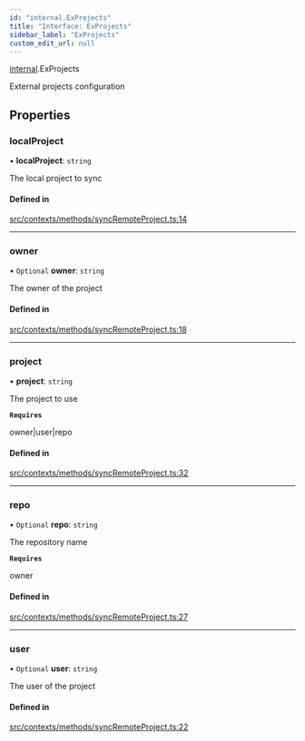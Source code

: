 ```yaml
---
id: "internal.ExProjects"
title: "Interface: ExProjects"
sidebar_label: "ExProjects"
custom_edit_url: null
---
```


[internal](../modules/internal.md).ExProjects

External projects configuration

## Properties

### localProject

• **localProject**: `string`

The local project to sync

#### Defined in

[src/contexts/methods/syncRemoteProject.ts:14](https://github.com/Resnovas/smartcloud/blob/b9e22a9/src/contexts/methods/syncRemoteProject.ts#L14)

___

### owner

• `Optional` **owner**: `string`

The owner of the project

#### Defined in

[src/contexts/methods/syncRemoteProject.ts:18](https://github.com/Resnovas/smartcloud/blob/b9e22a9/src/contexts/methods/syncRemoteProject.ts#L18)

___

### project

• **project**: `string`

The project to use

**`Requires`**

owner|user|repo

#### Defined in

[src/contexts/methods/syncRemoteProject.ts:32](https://github.com/Resnovas/smartcloud/blob/b9e22a9/src/contexts/methods/syncRemoteProject.ts#L32)

___

### repo

• `Optional` **repo**: `string`

The repository name

**`Requires`**

owner

#### Defined in

[src/contexts/methods/syncRemoteProject.ts:27](https://github.com/Resnovas/smartcloud/blob/b9e22a9/src/contexts/methods/syncRemoteProject.ts#L27)

___

### user

• `Optional` **user**: `string`

The user of the project

#### Defined in

[src/contexts/methods/syncRemoteProject.ts:22](https://github.com/Resnovas/smartcloud/blob/b9e22a9/src/contexts/methods/syncRemoteProject.ts#L22)

